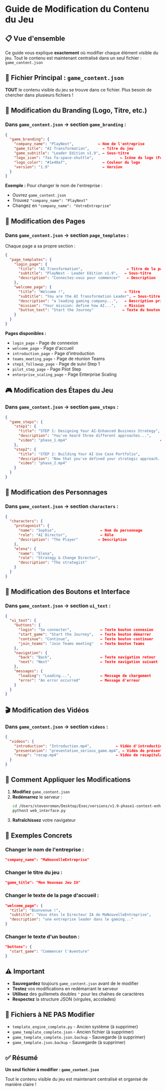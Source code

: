 # Guide de Modification du Contenu du Jeu

## 📋 Vue d'ensemble

Ce guide vous explique **exactement** où modifier chaque élément visible du jeu. Tout le contenu est maintenant centralisé dans un seul fichier : `game_content.json`

## 🎯 Fichier Principal : `game_content.json`

**TOUT** le contenu visible du jeu se trouve dans ce fichier. Plus besoin de chercher dans plusieurs fichiers !

## 🏢 Modification du Branding (Logo, Titre, etc.)

### Dans `game_content.json` → section `game_branding` :

```json
{
  "game_branding": {
    "company_name": "PlayNext",           ← Nom de l'entreprise
    "game_title": "AI Transformation",      ← Titre du jeu
    "game_subtitle": "Leader Edition v1.9", ← Sous-titre
    "logo_icon": "fas fa-space-shuttle",            ← Icône du logo (FontAwesome)
    "logo_color": "#1e40af",                ← Couleur du logo
    "version": "1.9"                        ← Version
  }
}
```

**Exemple :** Pour changer le nom de l'entreprise :
- Ouvrez `game_content.json`
- Trouvez `"company_name": "PlayNext"`
- Changez en `"company_name": "VotreEntreprise"`

## 📄 Modification des Pages

### Dans `game_content.json` → section `page_templates` :

Chaque page a sa propre section :

```json
{
  "page_templates": {
    "login_page": {
      "title": "AI Transformation",                    ← Titre de la page
      "subtitle": "PlayNext - Leader Edition v1.9",   ← Sous-titre
      "description": "Connectez-vous pour commencer"   ← Description
    },
    "welcome_page": {
      "title": "Welcome !",                           ← Titre
      "subtitle": "You are the AI Transformation Leader", ← Sous-titre
      "description": "a leading gaming company...",   ← Description principale
      "mission": "Your mission: define how AI...",    ← Mission
      "button_text": "Start the Journey"             ← Texte du bouton
    }
  }
}
```

**Pages disponibles :**
- `login_page` - Page de connexion
- `welcome_page` - Page d'accueil
- `introduction_page` - Page d'introduction
- `teams_meeting_page` - Page de réunion Teams
- `step1_followup_page` - Page de suivi Step 1
- `pilot_step_page` - Page Pilot Step
- `enterprise_scaling_page` - Page Enterprise Scaling

## 🎮 Modification des Étapes du Jeu

### Dans `game_content.json` → section `game_steps` :

```json
{
  "game_steps": {
    "step1": {
      "title": "STEP 1: Designing Your AI-Enhanced Business Strategy", ← Titre de l'étape
      "description": "You've heard three different approaches...",     ← Description
      "video": "phase_1.mp4"                                          ← Vidéo
    },
    "step2": {
      "title": "STEP 2: Building Your AI Use Case Portfolio",
      "description": "Now that you've defined your strategic approach...",
      "video": "phase_2.mp4"
    }
  }
}
```

## 👥 Modification des Personnages

### Dans `game_content.json` → section `characters` :

```json
{
  "characters": {
    "protagonist": {
      "name": "Sophie",                    ← Nom du personnage
      "role": "AI Director",               ← Rôle
      "description": "The Player"         ← Description
    },
    "elena": {
      "name": "Elena",
      "role": "Strategy & Change Director",
      "description": "The strategist"
    }
  }
}
```

## 🔘 Modification des Boutons et Interface

### Dans `game_content.json` → section `ui_text` :

```json
{
  "ui_text": {
    "buttons": {
      "login": "Se connecter",             ← Texte bouton connexion
      "start_game": "Start the Journey",   ← Texte bouton démarrer
      "continue": "Continue",              ← Texte bouton continuer
      "join_teams": "Join Teams meeting"   ← Texte bouton Teams
    },
    "navigation": {
      "back": "Back",                      ← Texte navigation retour
      "next": "Next"                       ← Texte navigation suivant
    },
    "messages": {
      "loading": "Loading...",             ← Message de chargement
      "error": "An error occurred"         ← Message d'erreur
    }
  }
}
```

## 🎬 Modification des Vidéos

### Dans `game_content.json` → section `videos` :

```json
{
  "videos": {
    "introduction": "Introduction.mp4",           ← Vidéo d'introduction
    "presentation": "presentation_serious_game.mp4", ← Vidéo de présentation
    "recap": "recap.mp4"                          ← Vidéo de récapitulatif
  }
}
```

## 🚀 Comment Appliquer les Modifications

1. **Modifiez** `game_content.json`
2. **Redémarrez** le serveur :
   ```bash
   cd /Users/stevenroman/Desktop/Exec/versions/v1.9-phase1-context-enhanced
   python3 web_interface.py
   ```
3. **Rafraîchissez** votre navigateur

## 📝 Exemples Concrets

### Changer le nom de l'entreprise :
```json
"company_name": "MaNouvelleEntreprise"
```

### Changer le titre du jeu :
```json
"game_title": "Mon Nouveau Jeu IA"
```

### Changer le texte de la page d'accueil :
```json
"welcome_page": {
  "title": "Bienvenue !",
  "subtitle": "Vous êtes le Directeur IA de MaNouvelleEntreprise",
  "description": "une entreprise leader dans le gaming..."
}
```

### Changer le texte d'un bouton :
```json
"buttons": {
  "start_game": "Commencer l'Aventure"
}
```

## ⚠️ Important

- **Sauvegardez** toujours `game_content.json` avant de le modifier
- **Testez** vos modifications en redémarrant le serveur
- **Utilisez** des guillemets doubles `"` pour les chaînes de caractères
- **Respectez** la structure JSON (virgules, accolades)

## 🔧 Fichiers à NE PAS Modifier

- `template_engine_complete.py` - Ancien système (à supprimer)
- `game_template_complete.json` - Ancien fichier (à supprimer)
- `game_template_complete.json.backup` - Sauvegarde (à supprimer)
- `game_template.json.backup` - Sauvegarde (à supprimer)

## ✅ Résumé

**Un seul fichier à modifier : `game_content.json`**

Tout le contenu visible du jeu est maintenant centralisé et organisé de manière claire !
